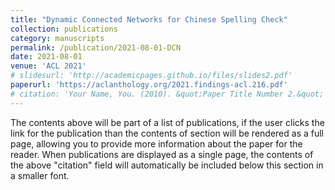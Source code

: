 ```yaml
---
title: "Dynamic Connected Networks for Chinese Spelling Check"
collection: publications
category: manuscripts
permalink: /publication/2021-08-01-DCN
date: 2021-08-01
venue: 'ACL 2021'
# slidesurl: 'http://academicpages.github.io/files/slides2.pdf'
paperurl: 'https://aclanthology.org/2021.findings-acl.216.pdf'
# citation: 'Your Name, You. (2010). &quot;Paper Title Number 2.&quot; <i>Journal 1</i>. 1(2).'
---
```


The contents above will be part of a list of publications, if the user clicks the link for the publication than the contents of section will be rendered as a full page, allowing you to provide more information about the paper for the reader. When publications are displayed as a single page, the contents of the above "citation" field will automatically be included below this section in a smaller font.
